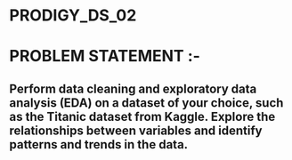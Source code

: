 # PRODIGY_DS_02

# PROBLEM STATEMENT :- 

## Perform data cleaning and exploratory data analysis (EDA) on a dataset of your choice, such as the Titanic dataset from Kaggle. Explore the relationships between variables and identify patterns and trends in the data.
